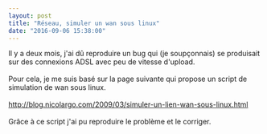 ```yaml
---
layout: post
title: "Réseau, simuler un wan sous linux"
date: "2016-09-06 15:38:00"
---
```

Il y a deux mois, j'ai dû reproduire un bug qui (je soupçonnais) se produisait sur des connexions ADSL avec peu de vitesse d'upload.<br /><br />Pour cela, je me suis basé sur la page suivante qui propose un script de simulation de wan sous linux.<br /><br /><a href="http://blog.nicolargo.com/2009/03/simuler-un-lien-wan-sous-linux.html">http://blog.nicolargo.com/2009/03/simuler-un-lien-wan-sous-linux.html</a><br /><br />Grâce à ce script j'ai pu reproduire le problème et le corriger.
